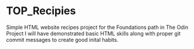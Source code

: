 # TOP_Recipies
Simple HTML website recipes project for the Foundations path in The Odin Project
I will have demonstrated basic HTML skills along with proper git commit messages to create good inital habits. 